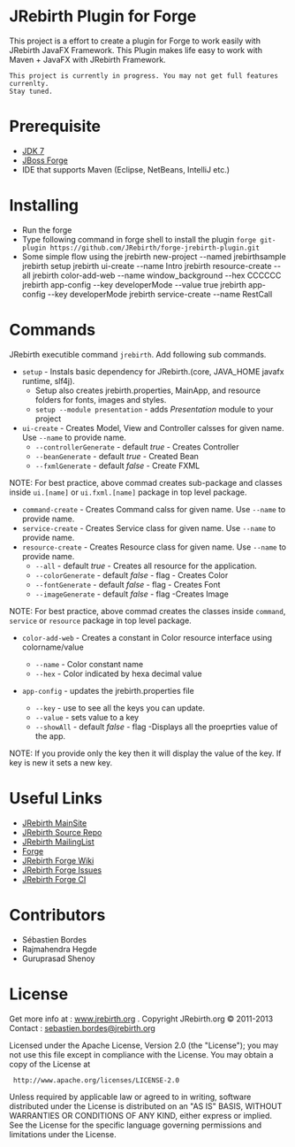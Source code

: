 JRebirth Plugin for Forge
=========================

This project is a effort to create a plugin for Forge to work easily with JRebirth JavaFX Framework. 
This Plugin makes life easy to work with Maven + JavaFX with JRebirth Framework. 

    This project is currently in progress. You may not get full features currenlty.
    Stay tuned.

Prerequisite
=============
* [JDK 7](http://www.oracle.com/technetwork/java/javase/downloads/jdk7-downloads-1880260.html)
* [JBoss Forge](http://forge.jboss.org)
* IDE that supports Maven (Eclipse, NetBeans, IntelliJ etc.)

Installing
==========
* Run the forge
* Type following command in forge shell to install the plugin
      `forge git-plugin https://github.com/JRebirth/forge-jrebirth-plugin.git`
* Some simple flow using the jrebirth 
      new-project --named jrebirthsample
      jrebirth setup
      jrebirth ui-create --name Intro
      jrebirth resource-create --all
      jrebirth color-add-web --name window_background --hex CCCCCC
      jrebirth app-config --key developerMode --value true
      jrebirth app-config --key developerMode
      jrebirth service-create --name RestCall

Commands
========
JRebirth executible command `jrebirth`. Add following sub commands. 

* `setup` - Instals basic dependency for JRebirth.(core, JAVA_HOME javafx runtime, slf4j).
    + Setup also creates jrebirth.properties, MainApp, and resource folders for fonts, images and styles. 
    + `setup --module presentation` - adds _Presentation_ module to your project
* `ui-create` - Creates Model, View and Controller calsses for given name. Use `--name` to provide name.
    + `--controllerGenerate` - default _true_ - Creates Controller
    + `--beanGenerate` - default _true_ - Created Bean
    + `--fxmlGenerate` - default _false_ - Create FXML
    
NOTE: For best practice, above commad creates sub-package and classes inside `ui.[name]` or `ui.fxml.[name]` package in top level package.

* `command-create` - Creates Command calss for given name. Use `--name` to provide name.
* `service-create` - Creates Service class for given name. Use `--name` to provide name.
* `resource-create` - Creates Resource class for given name. Use `--name` to provide name.
    + `--all` - default _true_ - Creates all resource for the application. 
    + `--colorGenerate` - default _false_ - flag - Creates Color 
    + `--fontGenerate` - default _false_ - flag - Creates Font 
    + `--imageGenerate` - default _false_ - flag -Creates Image 

NOTE: For best practice, above commad creates the classes inside `command`, `service` or `resource` package in top level package.

* `color-add-web` - Creates a constant in Color resource interface using colorname/value
    + `--name` - Color constant name
    + `--hex` - Color indicated by hexa decimal value
    
* `app-config` - updates the jrebirth.properties file 
    + `--key` - use <tab> to see all the keys you can update.
    + `--value` - sets value to a key
    + `--showAll` - default _false_ - flag -Displays all the proeprties value of the app.

NOTE: If you provide only the key then it will display the value of the key. If key is new it sets a new key.

Useful Links
============
* [JRebirth MainSite](http://jrebirth.org/)
* [JRebirth Source Repo](https://github.com/JRebirth)
* [JRebirth MailingList](https://groups.google.com/forum/?fromgroups#!forum/jrebirth-users)
* [Forge](http://forge.jboss.org/)
* [JRebirth Forge Wiki](https://github.com/JRebirth/forge-jrebirth-plugin/wiki)
* [JRebirth Forge Issues](https://github.com/JRebirth/forge-jrebirth-plugin/issues)
* [JRebirth Forge CI](http://ci.jrebirth.org/job/JRebirth-Forge-master/)

Contributors
============
* Sébastien Bordes
* Rajmahendra Hegde
* Guruprasad Shenoy

License
=======

 Get more info at : www.jrebirth.org . Copyright JRebirth.org © 2011-2013 Contact : sebastien.bordes@jrebirth.org

 Licensed under the Apache License, Version 2.0 (the "License"); you may not use this file except in compliance with
 the License. You may obtain a copy of the License at

     http://www.apache.org/licenses/LICENSE-2.0

 Unless required by applicable law or agreed to in writing, software distributed under the License is distributed on
 an "AS IS" BASIS, WITHOUT WARRANTIES OR CONDITIONS OF ANY KIND, either express or implied. See the License for the
 specific language governing permissions and limitations under the License.
